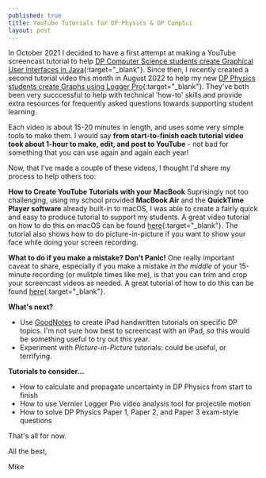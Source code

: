 ```yaml
---
published: true
title: YouTube Tutorials for DP Physics & DP CompSci
layout: post
---
```

In October 2021 I decided to have a first attempt at making a YouTube screencast tutorial to help [DP Computer Science students create Graphical User Interfaces in Java](https://youtu.be/tQPgqTJ87Kc){:target="_blank"}. Since then, I recently created a second tutorial video this month in August 2022 to help my new [DP Physics students create Graphs using Logger Pro](https://youtu.be/PINQP8pR2lo){:target="_blank"}. They've both been very succcessful to help with technical 'how-to' skills and provide extra resources for frequently asked questions towards supporting student learning.

Each video is about 15-20 minutes in length, and uses some very simple tools to make them. I would say **from start-to-finish each tutorial video took about 1-hour to make, edit, and post to YouTube** - not bad for something that you can use again and again each year!

Now, that I've made a couple of these videos, I thought I'd share my process to help others too:

**How to Create YouTube Tutorials with your MacBook**
Suprisingly not too challenging, using my school provided **MacBook Air** and the **QuickTime Player software** already built-in to macOS, I was able to create a fairly quick and easy to produce tutorial to support my students. A great video tutorial on how to do this on macOS can be found [here](https://www.youtube.com/watch?v=mLyPrblmPp4){:target="_blank"}. The tutorial also shows how to do picture-in-picture if you want to show your face while doing your screen recording.

**What to do if you make a mistake? Don't Panic!**
One really important caveat to share, especially if you make a mistake *in the middle* of your 15-minute recording (or mulitple times like me), is that you can trim and crop your screencast videos as needed. A great tutorial of how to do this can be found [here](https://www.youtube.com/watch?v=82CiWXI4rlQ){:target="_blank"}.

**What's next?**
- Use [GoodNotes](https://www.goodnotes.com/) to create iPad handwritten tutorials on specific DP topics. I'm not sure how best to screencast with an iPad, so this would be something useful to try out this year.
- Experiment with *Picture-in-Picture* tutorials: could be useful, or terrifying.

**Tutorials to consider...**
- How to calculate and propagate uncertainty in DP Physics from start to finish
- How to use Vernier Logger Pro video analysis tool for projectile motion
- How to solve DP Physics Paper 1, Paper 2, and Paper 3 exam-style questions

That's all for now.

All the best,

Mike
